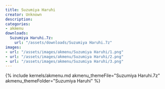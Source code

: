 ```yaml
---
title: Suzumiya Haruhi
creator: Unknown
description: 
categories:
- akmenu
downloads:
  Suzumiya Haruhi.7z:
    url: "/assets/downloads/Suzumiya Haruhi.7z"
images:
- url: "/assets/images/akmenu/Suzumiya Haruhi/1.png"
- url: "/assets/images/akmenu/Suzumiya Haruhi/2.png"
- url: "/assets/images/akmenu/Suzumiya Haruhi/3.png"
---
```


{% include kernels/akmenu.md akmenu_themeFile="Suzumiya Haruhi.7z" akmenu_themeFolder="Suzumiya Haruhi" %}
